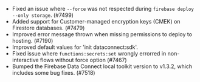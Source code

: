 - Fixed an issue where `--force` was not respected during `firebase deploy --only storage`. (#7499)
- Added support for Customer-managed encryption keys (CMEK) on Firestore databases. (#7479)
- Improved error message thrown when missing permissions to deploy to hosting. (#7190)
- Improved default values for 'init dataconnect:sdk'.
- Fixed issue where `functions:secrets:set` wrongly errorred in non-interactive flows without force option (#7467)
- Bumped the Firebase Data Connect local toolkit version to v1.3.2, which includes some bug fixes. (#7518)